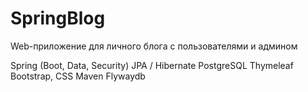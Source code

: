 # SpringBlog
Web-приложение для личного блога с пользователями и админом

Spring (Boot, Data, Security)
JPA / Hibernate
PostgreSQL
Thymeleaf
Bootstrap, CSS
Maven
Flywaydb
